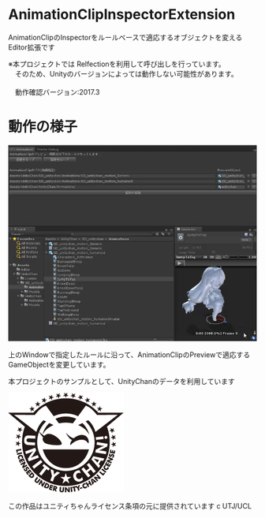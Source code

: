 # AnimationClipInspectorExtension
AnimationClipのInspectorをルールベースで適応するオブジェクトを変えるEditor拡張です



※本プロジェクトでは Relfectionを利用して呼び出しを行っています。<br />
　そのため、Unityのバージョンによっては動作しない可能性があります。<br />
<br />
　動作確認バージョン:2017.3<br />

# 動作の様子
![alt text](doc/demo.gif)

上のWindowで指定したルールに沿って、AnimationClipのPreviewで適応するGameObjectを変更しています。

本プロジェクトのサンプルとして、UnityChanのデータを利用しています<br />

![alt text](doc/imageLicenseLogo.png)

この作品はユニティちゃんライセンス条項の元に提供されています
c UTJ/UCL


